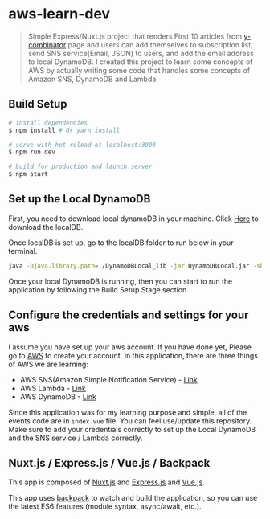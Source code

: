 # aws-learn-dev

> Simple Express/Nuxt.js project that renders First 10 articles from [y-combinator](https://news.ycombinator.com) page and users can add themselves to subscription list, send SNS service(Email, JSON) to users, and add the email address to local DynamoDB. I created this project to learn some concepts of AWS by actually writing some code that handles some concepts of Amazon SNS, DynamoDB and Lambda.

## Build Setup

``` bash
# install dependencies
$ npm install # Or yarn install

# serve with hot reload at localhost:3000
$ npm run dev

# build for production and launch server
$ npm start
```

## Set up the Local DynamoDB
First, you need to download local dynamoDB in your machine. Click [Here](http://docs.aws.amazon.com/amazondynamodb/latest/developerguide/DynamoDBLocal.html) to download the localDB.

Once localDB is set up, go to the localDB folder to run below in your terminal.

```bash
java -Djava.library.path=./DynamoDBLocal_lib -jar DynamoDBLocal.jar -sharedDb
```

Once your local DynamoDB is running, then you can start to run the application by following the Build Setup Stage section.

## Configure the credentials and settings for your aws
I assume you have set up your aws account. If you have done yet, Please go to [AWS](aws.amazon.com/getting-started/) to create your account. In this application, there are three things of AWS we are learning:

- AWS SNS(Amazon Simple Notification Service) - [Link](https://aws.amazon.com/sns/)
- AWS Lambda - [Link](https://aws.amazon.com/lambda/)
- AWS DynamoDB - [Link](https://aws.amazon.com/dynamodb/)

Since this application was for my learning purpose and simple, all of the events code are in `index.vue` file. You can feel use/update this repository. Make sure to add your credentials correctly to set up the Local DynamoDB and the SNS service / Lambda correctly.

## Nuxt.js / Express.js / Vue.js / Backpack

This app is composed of [Nuxt.js](https://github.com/nuxt/nuxt.js) and [Express.js](http://expressjs.com/) and
[Vue.js](https://vuejs.org/).

This app uses [backpack](https://github.com/palmerhq/backpack) to watch and build the application, so you can use the latest ES6 features (module syntax, async/await, etc.).
